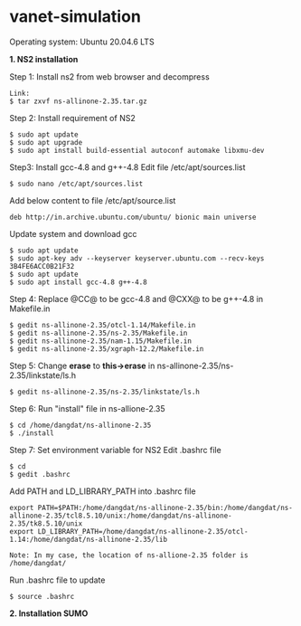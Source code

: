 # vanet-simulation
Operating system: Ubuntu 20.04.6 LTS

**1. NS2 installation**

Step 1: Install ns2 from web browser and decompress
```
Link: 
$ tar zxvf ns-allinone-2.35.tar.gz
```

Step 2: Install requirement of NS2
```
$ sudo apt update
$ sudo apt upgrade
$ sudo apt install build-essential autoconf automake libxmu-dev
```

Step3: Install gcc-4.8 and g++-4.8
Edit file /etc/apt/sources.list


```
$ sudo nano /etc/apt/sources.list
```

Add below content to file /etc/apt/source.list
```
deb http://in.archive.ubuntu.com/ubuntu/ bionic main universe
```

Update system and download gcc
```
$ sudo apt update
$ sudo apt-key adv --keyserver keyserver.ubuntu.com --recv-keys 3B4FE6ACC0B21F32
$ sudo apt update
$ sudo apt install gcc-4.8 g++-4.8
```

Step 4: Replace @CC@ to be gcc-4.8 and @CXX@ to be g++-4.8 in Makefile.in
```
$ gedit ns-allinone-2.35/otcl-1.14/Makefile.in
$ gedit ns-allinone-2.35/ns-2.35/Makefile.in
$ gedit ns-allinone-2.35/nam-1.15/Makefile.in
$ gedit ns-allinone-2.35/xgraph-12.2/Makefile.in
```

Step 5: Change **erase** to **this->erase** in ns-allinone-2.35/ns-2.35/linkstate/ls.h
```
$ gedit ns-allinone-2.35/ns-2.35/linkstate/ls.h
```

Step 6: Run "install" file in ns-allione-2.35
```
$ cd /home/dangdat/ns-allinone-2.35
$ ./install
```

Step 7: Set environment variable for NS2
Edit .bashrc file
```
$ cd
$ gedit .bashrc
```

Add PATH and LD_LIBRARY_PATH into .bashrc file
```
export PATH=$PATH:/home/dangdat/ns-allinone-2.35/bin:/home/dangdat/ns-allinone-2.35/tcl8.5.10/unix:/home/dangdat/ns-allinone-2.35/tk8.5.10/unix
export LD_LIBRARY_PATH=/home/dangdat/ns-allinone-2.35/otcl-1.14:/home/dangdat/ns-allinone-2.35/lib

Note: In my case, the location of ns-allione-2.35 folder is /home/dangdat/
```

Run .bashrc file to update
```
$ source .bashrc
```

**2. Installation SUMO**

